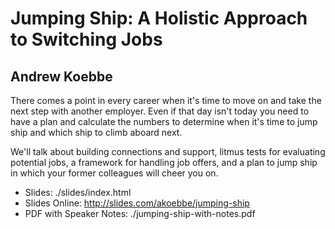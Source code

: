 # Jumping Ship: A Holistic Approach to Switching Jobs
## Andrew Koebbe

There comes a point in every career when it's time to move on and take the next step with another employer. Even if that day isn't today you need to have a plan and calculate the numbers to determine when it's time to jump ship and which ship to climb aboard next.

We'll talk about building connections and support, litmus tests for evaluating potential jobs, a framework for handling job offers, and a plan to jump ship in which your former colleagues will cheer you on.

* Slides: ./slides/index.html
* Slides Online: http://slides.com/akoebbe/jumping-ship
* PDF with Speaker Notes: ./jumping-ship-with-notes.pdf
